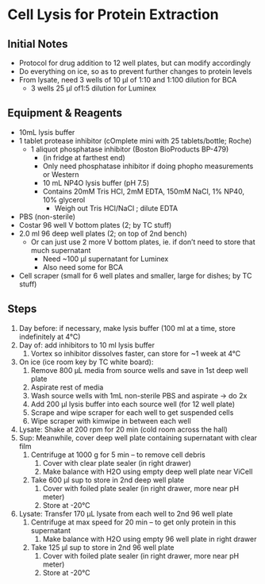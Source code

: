 # Cell Lysis for Protein Extraction

## Initial Notes

* Protocol for drug addition to 12 well plates, but can modify accordingly
* Do everything on ice, so as to prevent further changes to protein levels
* From lysate, need 3 wells of 10 μl of 1:10 and 1:100 dilution for BCA
    * 3 wells 25 μl of1:5 dilution for Luminex

## Equipment & Reagents

* 10mL lysis buffer
 * 1 tablet protease inhibitor (cOmplete mini with 25 tablets/bottle; Roche)
    * 1 aliquot phosphatase inhibitor (Boston BioProducts BP-479)
        * (in fridge at farthest end)
        * Only need phosphatase inhibitor if doing phopho measurements or Western
        * 10 mL NP4O lysis buffer (pH 7.5)
        * Contains 20mM Tris HCl, 2mM EDTA, 150mM NaCl, 1% NP40, 10% glycerol
            * Weigh out Tris HCl/NaCl ; dilute EDTA
* PBS (non-sterile)
* Costar 96 well V bottom plates (2; by TC stuff)
* 2.0 ml 96 deep well plates (2; on top of 2nd bench)
    * Or can just use 2 more V bottom plates, ie. if don’t need to store that much supernatant
        * Need ~100 μl supernatant for Luminex
        * Also need some for BCA
* Cell scraper (small for 6 well plates and smaller, large for dishes; by TC stuff)

## Steps

1. Day before: if necessary, make lysis buffer (100 ml at a time, store indefinitely at 4°C)
2. Day of: add inhibitors to 10 ml lysis buffer
    1. Vortex so inhibitor dissolves faster, can store for ~1 week at 4°C
3. On ice (ice room key by TC white board):
    1. Remove 800 μL media from source wells and save in 1st deep well plate
    2. Aspirate rest of media
    3. Wash source wells with 1mL non-sterile PBS and aspirate -> do 2x
    4. Add 200 μl lysis buffer into each source well (for 12 well plate)
    5. Scrape and wipe scraper for each well to get suspended cells
    6. Wipe scraper with kimwipe in between each well
4. Lysate: Shake at 200 rpm for 20 min (cold room across the hall)
5. Sup: Meanwhile, cover deep well plate containing supernatant with clear film
    1. Centrifuge at 1000 g for 5 min – to remove cell debris
        1. Cover with clear plate sealer (in right drawer)
        2. Make balance with H2O using empty deep well plate near ViCell
    2. Take 600 μl sup to store in 2nd deep well plate
        1. Cover with foiled plate sealer (in right drawer, more near pH meter)
        2. Store at -20°C
6. Lysate: Transfer 170 μL lysate from each well to 2nd 96 well plate
    1. Centrifuge at max speed for 20 min – to get only protein in this supernatant
        1. Make balance with H2O using empty 96 well plate in right drawer
    2. Take 125 μl sup to store in 2nd 96 well plate
        1. Cover with foiled plate sealer (in right drawer, more near pH meter)
        2. Store at -20°C
